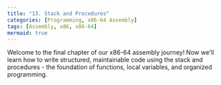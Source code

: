 ```yaml
---
title: "13. Stack and Procedures"
categories: [Programming, x86-64 Assembly]
tags: [Assembly, x86, x86-64]
mermaid: true
---
```


Welcome to the final chapter of our x86-64 assembly journey! Now we'll learn how to write structured, maintainable code using the stack and procedures - the foundation of functions, local variables, and organized programming.
